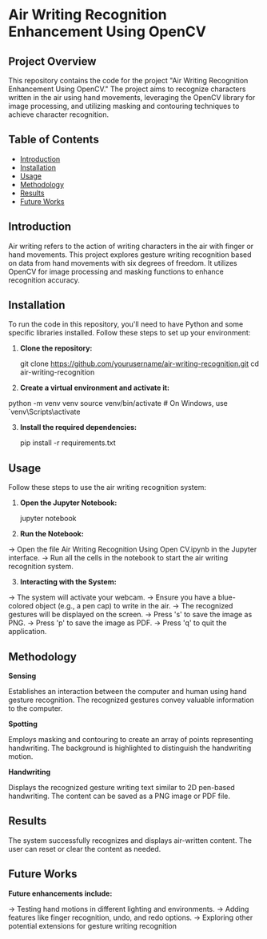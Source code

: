 # Air Writing Recognition Enhancement Using OpenCV

## Project Overview

This repository contains the code for the project "Air Writing Recognition Enhancement Using OpenCV." The project aims to recognize characters written in the air using hand movements, leveraging the OpenCV library for image processing, and utilizing masking and contouring techniques to achieve character recognition.

## Table of Contents

- [Introduction](#introduction)
- [Installation](#installation)
- [Usage](#usage)
- [Methodology](#methodology)
- [Results](#results)
- [Future Works](#future-works)

## Introduction

Air writing refers to the action of writing characters in the air with finger or hand movements. This project explores gesture writing recognition based on data from hand movements with six degrees of freedom. It utilizes OpenCV for image processing and masking functions to enhance recognition accuracy.

## Installation

To run the code in this repository, you'll need to have Python and some specific libraries installed. Follow these steps to set up your environment:

1. **Clone the repository:**

   git clone https://github.com/yourusername/air-writing-recognition.git
   cd air-writing-recognition

2. **Create a virtual environment and activate it:**
   
  python -m venv venv
  source venv/bin/activate  # On Windows, use `venv\Scripts\activate

3. **Install the required dependencies:**
   
   pip install -r requirements.txt

## Usage
Follow these steps to use the air writing recognition system:

1. **Open the Jupyter Notebook:**
   
   jupyter notebook

2. **Run the Notebook:**
   
  -> Open the file Air Writing Recognition Using Open CV.ipynb in the Jupyter interface.
  -> Run all the cells in the notebook to start the air writing recognition system.

3. **Interacting with the System:**
   
  -> The system will activate your webcam.
  -> Ensure you have a blue-colored object (e.g., a pen cap) to write in the air.
  -> The recognized gestures will be displayed on the screen.
  -> Press 's' to save the image as PNG.
  -> Press 'p' to save the image as PDF.
  -> Press 'q' to quit the application.

## Methodology

**Sensing**

Establishes an interaction between the computer and human using hand gesture recognition. The recognized gestures convey valuable information to the computer.

**Spotting**

Employs masking and contouring to create an array of points representing handwriting. The background is highlighted to distinguish the handwriting motion.

**Handwriting**

Displays the recognized gesture writing text similar to 2D pen-based handwriting. The content can be saved as a PNG image or PDF file.

## Results

The system successfully recognizes and displays air-written content. The user can reset or clear the content as needed.

## Future Works

**Future enhancements include:**

  -> Testing hand motions in different lighting and environments.
  -> Adding features like finger recognition, undo, and redo options.
  -> Exploring other potential extensions for gesture writing recognition
